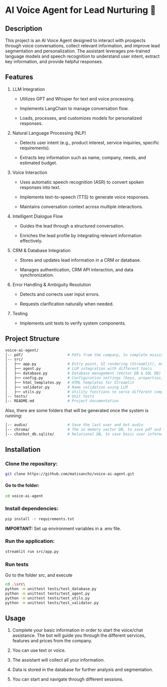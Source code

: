 # AI Voice Agent for Lead Nurturing 🚀

## Description

This project is an AI Voice Agent designed to interact with prospects through voice conversations, collect relevant information, and improve lead segmentation and personalization. The assistant leverages pre-trained language models and speech recognition to understand user intent, extract key information, and provide helpful responses.

## Features

1. LLM Integration

    * Utilizes GPT and Whisper for text and voice processing.

    * Implements LangChain to manage conversation flow.

    * Loads, processes, and customizes models for personalized responses.

2. Natural Language Processing (NLP)

    * Detects user intent (e.g., product interest, service inquiries, specific requirements).

    * Extracts key information such as name, company, needs, and estimated budget.

3. Voice Interaction

    * Uses automatic speech recognition (ASR) to convert spoken responses into text.

    * Implements text-to-speech (TTS) to generate voice responses.

    * Maintains conversation context across multiple interactions.

4. Intelligent Dialogue Flow

    * Guides the lead through a structured conversation.

    * Enriches the lead profile by integrating relevant information effectively.

5. CRM & Database Integration

    * Stores and updates lead information in a CRM or database.

    * Manages authentication, CRM API interaction, and data synchronization.

6. Error Handling & Ambiguity Resolution

    * Detects and corrects user input errors.

    * Requests clarification naturally when needed.

7. Testing

    * Implements unit tests to verify system components.

## Project Structure

```bash
voice-ai-agent/
│-- pdf/                    # Pdfs from the company, to complete missing information, and save into Vector DB
│-- src/
│   ├── app.py              # Entry point, UI rendering (Streamlit), message handling
│   ├── agent.py            # LLM integration with different tools
│   ├── database.py         # Database management (Vector DB & SQL DB)
│   ├── config.py           # Configuration settings (keys, properties, paths)
│   ├── html_templates.py   # HTML templates for Streamlit
│   ├── validator.py        # Name validation using LLM
│   ├── utils.py            # Utility functions to serve different components
│-- tests/                  # Unit tests
│-- README.md               # Project documentation
```

Also, there are some folders that will be generated once the system is running:

```bash
│-- audio/                  # Save the last user and bot audio
│-- chroma/                 # The in memory vector DB, to save pdf and web information about the company
│-- chatbot_db.sqlite/      # Relational DB, to save basic user information
```
## Installation

### Clone the repository:
```bash
git clone https://github.com/matisanchz/voice-ai-agent.git
```
#### Go to the folder:
```bash
cd voice-ai-agent
```
### Install dependencies:
```bash
pip install -r requirements.txt
```

**IMPORTANT:** Set up environment variables in a .env file.

### Run the application:
```bash
streamlit run src/app.py
```

### Run tests
Go to the folder src, and execute
```bash
cd .\src\
python -m unittest tests/test_database.py
python -m unittest tests/test_agent.py
python -m unittest tests/test_utils.py
python -m unittest tests/test_validator.py
```
## Usage

1. Complete your basic information in order to start the voice/chat assistance. The bot will guide you through the different services, features and prices from the company. 

2. You can use text or voice.

3. The assistant will collect all your information.

4. Data is stored in the database for further analysis and segmentation.

5. You can start and navigate through different sessions.